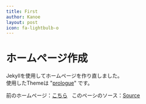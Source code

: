 ```yaml
---
title: First
author: Kanoe
layout: post
icon: fa-lightbulb-o
---
```

# ホームページ作成

Jekyllを使用してホームページを作り直しました。  
使用したThemeは "[prologue](https://github.com/chrisbobbe/jekyll-theme-prologue)"  です。

前のホームページ：[こちら](https://kanoegithub.github.io/HomePage/)   
このペーシのソース：[Source](https://github.com/KanoeGitHub/MyWebSite)
